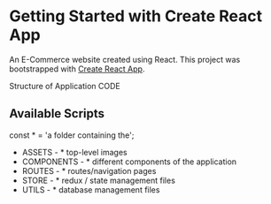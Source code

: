 # Getting Started with Create React App

An E-Commerce website created using React.
This project was bootstrapped with [Create React App](https://github.com/facebook/create-react-app).

Structure of Application CODE
## Available Scripts

const * = 'a folder containing the';
  - ASSETS - * top-level images
  - COMPONENTS - * different components of the application
  - ROUTES - * routes/navigation pages
  - STORE - * redux / state management files
  - UTILS - * database management files
